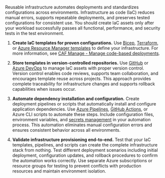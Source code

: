 Reusable infrastructure automates deployments and standardizes configurations across environments. Infrastructure as code (IaC) reduces manual errors, supports repeatable deployments, and preserves tested configurations for consistent use. You should create IaC assets only after your workload successfully passes all functional, performance, and security tests in the test environment.

1. **Create IaC templates for proven configurations.** Use [Bicep](/azure/azure-resource-manager/bicep/overview), [Terraform](/azure/developer/terraform/overview), or [Azure Resource Manager templates](/azure/azure-resource-manager/templates/overview) to define your infrastructure. For more information, see [CAF Manage - Manage code-based deployments](/azure/cloud-adoption-framework/manage/administer#manage-code-deployments).

2. **Store templates in version-controlled repositories.** Use [GitHub](https://docs.github.com/repositories) or [Azure DevOps](/azure/devops/repos/get-started/) to manage IaC assets with proper version control. Version control enables code reviews, supports team collaboration, and encourages template reuse across projects. This approach provides complete traceability for infrastructure changes and supports rollback capabilities when issues occur.

3. **Automate dependency installation and configuration.** Create deployment pipelines or scripts that automatically install and configure application dependencies. Use [Azure Pipelines](/azure/devops/pipelines/), [GitHub Actions](https://docs.github.com/actions), or Azure CLI scripts to automate these steps. Include configuration files, environment variables, and [secrets management](/azure/key-vault/general/basic-concepts) in your automation process. This automation eliminates manual configuration errors and ensures consistent behavior across all environments.

4. **Validate infrastructure provisioning end-to-end.** Test that your IaC templates, pipelines, and scripts can create the complete infrastructure stack from nothing. Test different deployment scenarios including initial deployment, configuration updates, and rollback procedures to confirm the automation works correctly. Use separate Azure subscriptions or resource groups for testing to prevent conflicts with production resources and maintain environment isolation.